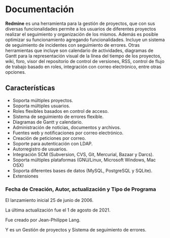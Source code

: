 # Documentación

**Redmine** es una herramienta para la gestión de proyectos, que con sus diversas funcionalidades permite a los usuarios de diferentes proyectos realizar el seguimiento y organización de los mismos.
Además es posible optimizar su funcionamiento agregando funcionalidades. Incluye un sistema de seguimiento de incidentes con seguimiento de errores. 
Otras herramientas que incluye son calendario de actividades, diagramas de Gantt para la representación visual de la línea del tiempo de los proyectos, wiki, foro, visor del repositorio de control de versiones, RSS, control de flujo de trabajo basado en roles, integración con correo electrónico, entre otras opciones.

## Características
   -  Soporta múltiples proyectos.
   -  Soporta múltiples usuarios.
   -  Roles flexibles basados en control de acceso.
   -  Sistema de seguimiento de errores flexible.
   -  Diagramas de Gantt y calendario.
   -  Administración de noticias, documentos y archivos.
   -  Fuentes web y notificaciones por correo electrónico.
   -  Creación de peticiones por correo.
   -  Soporte para autenticación con LDAP.
   -  Autorregistro de usuarios.
   -  Integración SCM (Subversion, CVS, Git, Mercurial, Bazaar y Darcs).
   -  Soporta múltiples plataformas (GNU/Linux, Microsoft Windows, Mac OSX)
   -  Soporta diferentes bases de datos (MySQL, PostgreSQL y SQLite).
   -  Extensiones

### Fecha de Creación, Autor, actualización y Tipo de Programa
El lanzamiento inicial 25 de junio de 2006.

La última actualización fue el 1 de agosto de 2021.

Fue creado por Jean-Philippe Lang.

Y es un Gestión de proyectos y Sistema de seguimiento de errores.

